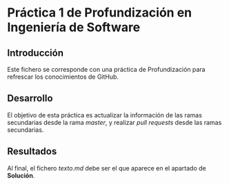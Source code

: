 # Práctica 1 de Profundización en Ingeniería de Software

## Introducción

Este fichero se corresponde con una práctica de Profundización para refrescar los conocimientos de GitHub.

## Desarrollo

El objetivo de esta práctica es actualizar la información de las ramas secundarias desde la rama *master*, y realizar *pull requests* desde las ramas secundarias.

## Resultados

Al final, el fichero *texto.md* debe ser el que aparece en el apartado de **Solución**.